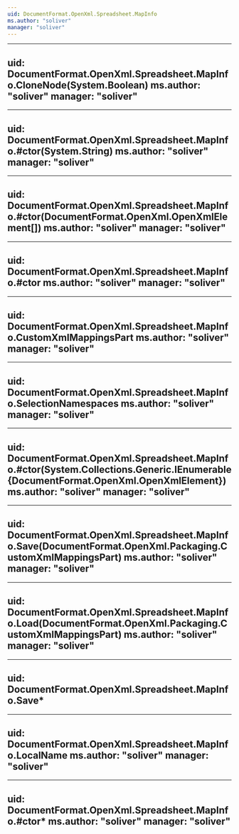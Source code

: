 ```yaml
---
uid: DocumentFormat.OpenXml.Spreadsheet.MapInfo
ms.author: "soliver"
manager: "soliver"
---
```


---
uid: DocumentFormat.OpenXml.Spreadsheet.MapInfo.CloneNode(System.Boolean)
ms.author: "soliver"
manager: "soliver"
---

---
uid: DocumentFormat.OpenXml.Spreadsheet.MapInfo.#ctor(System.String)
ms.author: "soliver"
manager: "soliver"
---

---
uid: DocumentFormat.OpenXml.Spreadsheet.MapInfo.#ctor(DocumentFormat.OpenXml.OpenXmlElement[])
ms.author: "soliver"
manager: "soliver"
---

---
uid: DocumentFormat.OpenXml.Spreadsheet.MapInfo.#ctor
ms.author: "soliver"
manager: "soliver"
---

---
uid: DocumentFormat.OpenXml.Spreadsheet.MapInfo.CustomXmlMappingsPart
ms.author: "soliver"
manager: "soliver"
---

---
uid: DocumentFormat.OpenXml.Spreadsheet.MapInfo.SelectionNamespaces
ms.author: "soliver"
manager: "soliver"
---

---
uid: DocumentFormat.OpenXml.Spreadsheet.MapInfo.#ctor(System.Collections.Generic.IEnumerable{DocumentFormat.OpenXml.OpenXmlElement})
ms.author: "soliver"
manager: "soliver"
---

---
uid: DocumentFormat.OpenXml.Spreadsheet.MapInfo.Save(DocumentFormat.OpenXml.Packaging.CustomXmlMappingsPart)
ms.author: "soliver"
manager: "soliver"
---

---
uid: DocumentFormat.OpenXml.Spreadsheet.MapInfo.Load(DocumentFormat.OpenXml.Packaging.CustomXmlMappingsPart)
ms.author: "soliver"
manager: "soliver"
---

---
uid: DocumentFormat.OpenXml.Spreadsheet.MapInfo.Save*
---

---
uid: DocumentFormat.OpenXml.Spreadsheet.MapInfo.LocalName
ms.author: "soliver"
manager: "soliver"
---

---
uid: DocumentFormat.OpenXml.Spreadsheet.MapInfo.#ctor*
ms.author: "soliver"
manager: "soliver"
---
